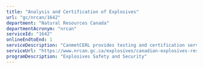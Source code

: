 ```yaml
---
title: "Analysis and Certification of Explosives"
url: "gc/nrcan/1642"
department: "Natural Resources Canada"
departmentAcronym: "nrcan"
serviceId: "1642"
onlineEndtoEnd: 1
serviceDescription: "CanmetCERL provides testing and certification services to manufacturers and distributors of a wide range of products, including blasting explosives and accessories, ammunition, propellants, fireworks, and industrial explosives and pyrotechnics. CanmetCERL is capable of performing the tests required for the authorization and classification of explosives in Canada by the Chief Inspector of Explosives (Explosives Regulatory Division). The laboratory’s commitment to quality is recognized through its ISO/IEC Guide 17025 accreditation."
serviceUrl: "https://www.nrcan.gc.ca/explosives/canadian-explosives-research-laboratory/analysis-and-certification/9857"
programDescription: "Explosives Safety and Security"
---
```

